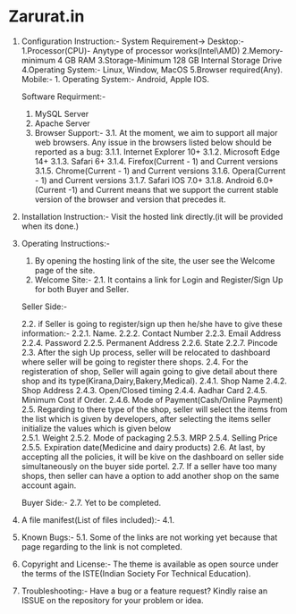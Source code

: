 # Zarurat.in

1. Configuration Instruction:-
     System Requirement->
	Desktop:-
		1.Processor(CPU)- Anytype of processor works(Intel\AMD)
		2.Memory- minimum 4 GB RAM
		3.Storage-Minimum 128 GB Internal Storage Drive
		4.Operating System:- Linux, Window, MacOS
		5.Browser required(Any).
	Mobile:-
		1. Operating System:- Android, Apple IOS.
     
     Software Requirment:-
	1. MySQL Server
	2. Apache Server
	3. Browser Support:-
		3.1. At the moment, we aim to support all major web browsers. Any issue in the browsers listed below should be reported as a bug:
			3.1.1. Internet Explorer 10+
			3.1.2. Microsoft Edge 14+
			3.1.3. Safari 6+
			3.1.4. Firefox(Current - 1) and Current versions
			3.1.5. Chrome(Current - 1) and Current versions
			3.1.6. Opera(Current - 1) and Current versions
			3.1.7. Safari IOS 7.0+
			3.1.8. Android 6.0+
		(Current -1) and Current means that we support the current stable version of the browser and version that precedes it.

2. Installation Instruction:-
      Visit the hosted link directly.(it will be provided when its done.)

3. Operating Instructions:-
      1. By opening the hosting link of the site, the user see the Welcome page of the site.
      2. Welcome Site:-
	2.1. It contains a link for Login and Register/Sign Up for both Buyer and Seller.

	Seller Side:-

	2.2. if Seller is going to register/sign up then he/she have to give these information:-
		2.2.1. Name.
		2.2.2. Contact Number
		2.2.3. Email Address
		2.2.4. Password
		2.2.5. Permanent Address
		2.2.6. State
		2.2.7. Pincode
	2.3. After the sigh Up process, seller will be relocated to dashboard where seller will be going to register there shops.
	2.4. For the registeration of shop, Seller will again going to give detail about there shop and its type(Kirana,Dairy,Bakery,Medical).
		2.4.1. Shop Name
		2.4.2. Shop Address
		2.4.3. Open/Closed timing
		2.4.4. Aadhar Card
		2.4.5. Minimum Cost if Order.
		2.4.6. Mode of Payment(Cash/Online Payment)
	2.5. Regarding to there type of the shop, seller will select the items from the list which is given by developers, after selecting the items seller initialize the values which is given below  
		2.5.1. Weight
		2.5.2. Mode of packaging
		2.5.3. MRP
		2.5.4. Selling Price
		2.5.5. Expiration date(Medicine and dairy products)
	2.6. At last, by accepting all the policies, it will be kive on the dashboard on seller side simultaneously on the buyer side portel.
	2.7. If a seller have too many shops, then seller can have a option to add another shop on the same account again.

	Buyer Side:-
	2.7. Yet to be completed.

4. A file manifest(List of files included):-
	4.1. 
5. Known Bugs:-
	5.1. Some of the links are not working yet because that page regarding to the link is not completed.
	

7. Copyright and License:-
	The theme is available as open source under the terms of the ISTE(Indian Society For Technical Education).

6. Troubleshooting:-
	Have a bug or a feature request? Kindly raise an ISSUE on the repository for your problem or idea.


